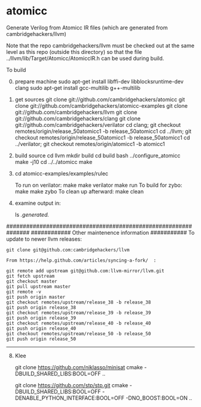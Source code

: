 # atomicc
Generate Verilog from Atomicc IR files (which are generated from cambridgehackers/llvm)

Note that the repo cambridgehackers/llvm must be checked out at the same level as this repo
(outside this directory) so that the file ../llvm/lib/Target/Atomicc/AtomiccIR.h can be used
during build.


To build

0) prepare machine
    sudo apt-get install libffi-dev libblocksruntime-dev clang
    sudo apt-get install gcc-multilib g++-multilib

1) get sources
    git clone git://github.com/cambridgehackers/atomicc
    git clone git://github.com/cambridgehackers/atomicc-examples
    git clone git://github.com/cambridgehackers/llvm
    git clone git://github.com/cambridgehackers/clang
    git clone git://github.com/cambridgehackers/verilator
    cd clang; git checkout remotes/origin/release_50atomicc1 -b release_50atomicc1
    cd ../llvm; git checkout remotes/origin/release_50atomicc1 -b release_50atomicc1
    cd ../verilator; git checkout remotes/origin/atomicc1 -b atomicc1

2) build source
    cd llvm 
    mkdir build
    cd build
    bash ../configure_atomicc
    make -j10
    cd ../../atomicc
    make

3) cd atomicc-examples/examples/rulec

    To run on verilator:
        make 
        make verilator
        make run
    To build for zybo:
        make
        make zybo
    To clean up afterward:
        make clean

4) examine output in:

    ls *.generated.*

###############################################################
############ Other maintenence information ###########
To update to newer llvm releases:

    git clone git@github.com:cambridgehackers/llvm

    From https://help.github.com/articles/syncing-a-fork/  :

    git remote add upstream git@github.com:llvm-mirror/llvm.git
    git fetch upstream
    git checkout master
    git pull upstream master
    git remote -v
    git push origin master
    git checkout remotes/upstream/release_38 -b release_38
    git push origin release_38
    git checkout remotes/upstream/release_39 -b release_39
    git push origin release_39
    git checkout remotes/upstream/release_40 -b release_40
    git push origin release_40
    git checkout remotes/upstream/release_50 -b release_50
    git push origin release_50

----------------

8) Klee

    git clone https://github.com/niklasso/minisat
    cmake -DBUILD_SHARED_LIBS:BOOL=OFF ..

    git clone https://github.com/stp/stp.git
    cmake -DBUILD_SHARED_LIBS:BOOL=OFF -DENABLE_PYTHON_INTERFACE:BOOL=OFF -DNO_BOOST:BOOL=ON ..

